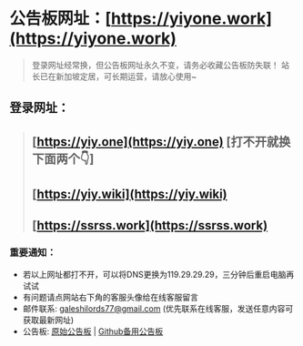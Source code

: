 # 公告板网址：**[https://yiyone.work](https://yiyone.work)**
> 登录网址经常换，但公告板网址永久不变，请务必收藏公告板防失联！
> 站长已在新加坡定居，可长期运营，请放心使用~

## 登录网址：
> ## **[https://yiy.one](https://yiy.one)** [打不开就换下面两个👇]
> ## [https://yiy.wiki](https://yiy.wiki)
> ## [https://ssrss.work](https://ssrss.work)

### 重要通知：
- 若以上网址都打不开，可以将DNS更换为119.29.29.29，三分钟后重启电脑再试试
- 有问题请点网站右下角的客服头像给在线客服留言
- 邮件联系: galeshilords77@gmail.com (优先联系在线客服，发送任意内容可获取最新网址)
- 公告板: [原始公告板](https://yiyone.work) | [Github备用公告板](https://github.com/yiyone/Announcement/)
